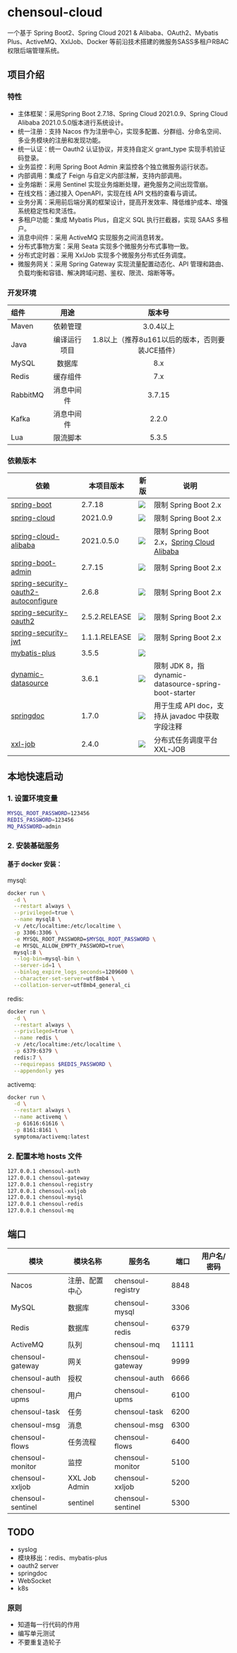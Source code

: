 # chensoul-cloud

一个基于 Spring Boot2、Spring Cloud 2021 & Alibaba、OAuth2、Mybatis Plus、ActiveMQ、XxlJob、Docker
等前沿技术搭建的微服务SASS多租户RBAC权限后端管理系统。

## 项目介绍

### 特性

- 主体框架：采用Spring Boot 2.7.18、Spring Cloud 2021.0.9、Spring Cloud Alibaba 2021.0.5.0版本进行系统设计。
- 统一注册：支持 Nacos 作为注册中心，实现多配置、分群组、分命名空间、多业务模块的注册和发现功能。
- 统一认证：统一 Oauth2 认证协议，并支持自定义 grant_type 实现手机验证码登录。
- 业务监控：利用 Spring Boot Admin 来监控各个独立微服务运行状态。
- 内部调用：集成了 Feign 与自定义内部注解，支持内部调用。
- 业务熔断：采用 Sentinel 实现业务熔断处理，避免服务之间出现雪崩。
- 在线文档：通过接入 OpenAPI，实现在线 API 文档的查看与调试。
- 业务分离：采用前后端分离的框架设计，提高开发效率、降低维护成本、增强系统稳定性和灵活性。
- 多租户功能：集成 Mybatis Plus，自定义 SQL 执行拦截器，实现 SAAS 多租户。
- 消息中间件：采用 ActiveMQ 实现服务之间消息转发。
- 分布式事物方案：采用 Seata 实现多个微服务分布式事物一致。
- 分布式定时器：采用 XxlJob 实现多个微服务分布式任务调度。
- 微服务网关：采用 Spring Gateway 实现流量配置动态化、API 管理和路由、负载均衡和容错、解决跨域问题、鉴权、限流、熔断等等。

### 开发环境

| 组件          | 用途  	  |              版本号              |
|:------------|:------:|:-----------------------------:|
| Maven       |  依赖管理  |            3.0.4以上            |
| Java        | 编译运行项目 | 1.8以上（推荐8u161以后的版本，否则要装JCE插件） |
| MySQL       |  数据库   |              8.x              |
| Redis     	 | 缓存组件 	 |              7.x              |
| RabbitMQ    | 消息中间件  |            3.7.15             |
| Kafka       | 消息中间件  |             2.2.0
| Lua         |  限流脚本  |             5.3.5             |

### 依赖版本

| 依赖                                                                                                   | 本项目版本         | 新版                                                                                                                                                                                                                                                        | 说明                                                                                                                             |
|------------------------------------------------------------------------------------------------------|---------------|-----------------------------------------------------------------------------------------------------------------------------------------------------------------------------------------------------------------------------------------------------------|--------------------------------------------------------------------------------------------------------------------------------|
| [spring-boot](https://github.com/spring-projects/spring-boot)                                        | 2.7.18        | <img src="https://img.shields.io/maven-metadata/v?label=&color=blue&versionPrefix=2.&metadataUrl=https://s01.oss.sonatype.org/content/repositories/releases/org/springframework/boot/spring-boot-dependencies/maven-metadata.xml">                        | 限制 Spring Boot 2.x                                                                                                             |
| [spring-cloud](https://github.com/spring-cloud)                                                      | 2021.0.9      | <img src="https://img.shields.io/maven-metadata/v?label=&color=blue&versionPrefix=2021&metadataUrl=https://s01.oss.sonatype.org/content/repositories/releases/org/springframework/cloud/spring-cloud-dependencies/maven-metadata.xml">                    | 限制 Spring Boot 2.x                                                                                                             |
| [spring-cloud-alibaba](https://github.com/alibaba/spring-cloud-alibaba)                              | 2021.0.5.0    | <img src="https://img.shields.io/maven-metadata/v?label=&color=blue&versionPrefix=2021.0&metadataUrl=https://oss.sonatype.org/content/repositories/releases/com/alibaba/cloud/spring-cloud-alibaba-dependencies/maven-metadata.xml">                      | 限制 Spring Boot 2.x，<a href="https://github.com/alibaba/spring-cloud-alibaba/blob/2022.x/README-zh.md">Spring Cloud Alibaba</a> |
| [spring-boot-admin](https://github.com/codecentric/spring-boot-admin)                                | 2.7.15        | <img src="https://img.shields.io/maven-metadata/v?label=&color=blue&versionPrefix=2.&metadataUrl=https://oss.sonatype.org/content/repositories/releases/de/codecentric/spring-boot-admin-dependencies/maven-metadata.xml">                                | 限制 Spring Boot 2.x                                                                                                             |
| [spring-security-oauth2-autoconfigure](https://github.com/spring-attic/spring-security-oauth2-boot/) | 2.6.8         | <img src="https://img.shields.io/maven-metadata/v?label=&color=blue&versionPrefix=2.&metadataUrl=https://oss.sonatype.org/content/repositories/releases/org/springframework/security/oauth/boot/spring-security-oauth2-autoconfigure/maven-metadata.xml"> | 限制 Spring Boot 2.x                                                                                                             |
| [spring-security-oauth2](https://github.com/spring-attic/spring-security-oauth)                      | 2.5.2.RELEASE | <img src="https://img.shields.io/maven-metadata/v?label=&color=blue&versionPrefix=2.&metadataUrl=https://repo1.maven.org/maven2/org/springframework/security/oauth/spring-security-oauth2/maven-metadata.xml">                                            | 限制 Spring Boot 2.x                                                                                                             |
| [spring-security-jwt](https://github.com/spring-attic/spring-security-oauth)                         | 1.1.1.RELEASE | <img src="https://img.shields.io/maven-metadata/v?label=&color=blue&versionPrefix=1.&metadataUrl=https://s01.oss.sonatype.org/content/repositories/releases/org/springframework/security//spring-security-jwt/maven-metadata.xml">                        | 限制 Spring Boot 2.x                                                                                                             |
| [mybatis-plus](https://github.com/baomidou/mybatis-plus)                                             | 3.5.5         | <img src="https://img.shields.io/maven-metadata/v?label=&color=blue&metadataUrl=https://oss.sonatype.org/content/repositories/releases/com/baomidou/mybatis-plus-boot-starter/maven-metadata.xml">                                                        |                                                                                                                                |
| [dynamic-datasource](https://github.com/baomidou/dynamic-datasource)                                 | 3.6.1         | <img src="https://img.shields.io/maven-metadata/v?label=&color=blue&versionPrefix=3.&metadataUrl=https://oss.sonatype.org/content/repositories/releases/com/baomidou/dynamic-datasource-spring-boot-starter/maven-metadata.xml">                          | 限制 JDK 8，指 dynamic-datasource-spring-boot-starter                                                                              |
| [springdoc](https://github.com/springdoc)                                                            | 1.7.0         | <img src="https://img.shields.io/maven-metadata/v?label=&color=blue&metadataUrl=https://oss.sonatype.org/content/repositories/releases/org/springdoc/springdoc-openapi-ui/maven-metadata.xml">                                                            | 用于生成 API doc，支持从 javadoc 中获取字段注释                                                                                               |
| [xxl-job](https://github.com/xuxueli/xxl-job)                                                        | 2.4.0         | <img src="https://img.shields.io/maven-metadata/v?label=&color=blue&metadataUrl=https://oss.sonatype.org/content/repositories/releases/com/xuxueli/xxl-job/maven-metadata.xml">                                                                           | 分布式任务调度平台XXL-JOB                                                                                                               |

## 本地快速启动

### 1. 设置环境变量

```bash
MYSQL_ROOT_PASSWORD=123456
REDIS_PASSWORD=123456
MQ_PASSWORD=admin
```

### 2. 安装基础服务

#### 基于 docker 安装：

mysql:

```bash
docker run \
  -d \
  --restart always \
  --privileged=true \
  --name mysql8 \
  -v /etc/localtime:/etc/localtime \
  -p 3306:3306 \
  -e MYSQL_ROOT_PASSWORD=$MYSQL_ROOT_PASSWORD \
  -e MYSQL_ALLOW_EMPTY_PASSWORD=true\
  mysql:8 \
  --log-bin=mysql-bin \
  --server-id=1 \
  --binlog_expire_logs_seconds=1209600 \
  --character-set-server=utf8mb4 \
  --collation-server=utf8mb4_general_ci
```

redis:

```bash
docker run \
  -d \
  --restart always \
  --privileged=true \
  --name redis \
  -v /etc/localtime:/etc/localtime \
  -p 6379:6379 \
  redis:7 \
  --requirepass $REDIS_PASSWORD \
  --appendonly yes
```

activemq:

```bash
docker run \
  -d \
  --restart always \
  --name activemq \
  -p 61616:61616 \
  -p 8161:8161 \
  symptoma/activemq:latest
```

### 2. 配置本地 hosts 文件

```bash
127.0.0.1 chensoul-auth
127.0.0.1 chensoul-gateway
127.0.0.1 chensoul-registry
127.0.0.1 chensoul-xxljob
127.0.0.1 chensoul-mysql
127.0.0.1 chensoul-redis
127.0.0.1 chensoul-mq
```

## 端口

| 模块                | 模块名称          | 服务名               | 端口    | 用户名/密码 |
|-------------------|---------------|-------------------|-------|--------|
| Nacos             | 注册、配置中心       | chensoul-registry | 8848  |        |
| MySQL             | 数据库           | chensoul-mysql    | 3306  |        |
| Redis             | 数据库           | chensoul-redis    | 6379  |        |
| ActiveMQ          | 队列            | chensoul-mq       | 11111 |        |
| chensoul-gateway  | 网关            | chensoul-gateway  | 9999  |        |
| chensoul-auth     | 授权            | chensoul-auth     | 6666  |        |
| chensoul-upms     | 用户            | chensoul-upms     | 6100  |        |
| chensoul-task     | 任务            | chensoul-task     | 6200  |        |
| chensoul-msg      | 消息            | chensoul-msg      | 6300  |        |
| chensoul-flows    | 任务流程          | chensoul-flows    | 6400  |        |
| chensoul-monitor  | 监控            | chensoul-monitor  | 5100  |        |
| chensoul-xxljob   | XXL Job Admin | chensoul-xxljob   | 5200  |        |
| chensoul-sentinel | sentinel      | chensoul-sentinel | 5300  |        |

## TODO

- syslog
- 模块移出：redis、mybatis-plus
- oauth2 server
- springdoc
- WebSocket
- k8s

### 原则

- 知道每一行代码的作用
- 编写单元测试
- 不要重复造轮子
